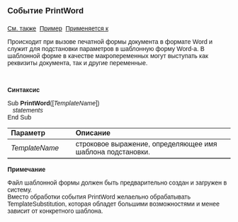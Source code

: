 ﻿<html>
<head>
<title>Системное событие PrintWord</title>
</head>

<body>

<p><strong><font size="4" face="Arial">Событие PrintWord<br>
<br>
</font></strong><font face="Arial"><a href="PrintExcel.html">См. также</a>&nbsp;
<a href="../Examples/E_PrintWord.html">Пример</a>&nbsp; <a href="../Defs/doc.html">
Применяется к</a></font></p>

<p class="label"><font face="Arial">Происходит при вызове печатной 
формы документа в формате Word и служит для подстановки параметров в шаблонную 
форму Word-а. В шаблонной форме в качестве макропеременных могут выступать как 
реквизиты документа, так и другие переменные.</font></p>

<p class="label">&nbsp;</p>

<p class="label"><font face="Arial"><b>Синтаксис</b></font></p>

<p><font face="Arial">Sub <strong>PrintWord</strong>([<em>TemplateName</em>])<br>
<em>&nbsp;&nbsp; statements</em><br>
End Sub</font></p>

<table border="1" cellPadding="5" cols="2" frame="below" rules="rows">
<TBODY>
  <tr vAlign="top">
    <td class="label" width="29%"><font face="Arial"><b>Параметр</b></font></td>
    <td class="label" width="71%"><font face="Arial"><strong>Описание</strong></font></td>
  </tr>
  <tr>
    <td width="29%"><font face="Arial"><em>TemplateName</em></font></td>
    <td width="71%"><font face="Arial">строковое выражение, 
	определяющее имя шаблона подстановки.</font></td>
  </tr>
    </table>

<p class="label"><font face="Arial"><b>Примечание</b></font></p>

<p class="label"><font face="Arial">Файл шаблонной формы должен быть 
предварительно создан и загружен в систему. <br>Вместо обработки события 
PrintWord желаельно обрабатывать TemplateSubstitution, которая обладет большими 
возможностями и менее зависит от конкретного шаблона.</font></p>

<p class="label">&nbsp;</p>
</body>
</html>
